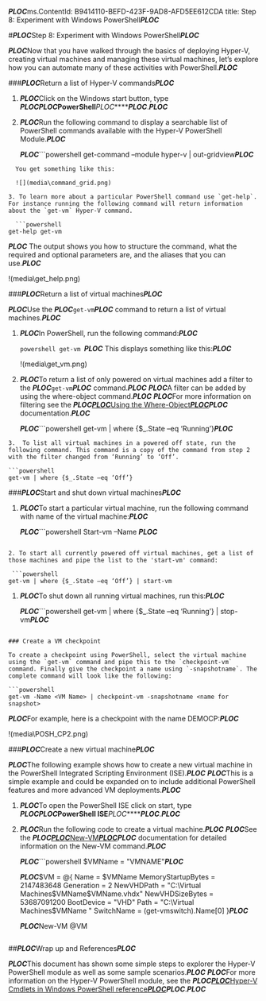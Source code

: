 ***PLOC***ms.ContentId: B9414110-BEFD-423F-9AD8-AFD5EE612CDA
title: Step 8: Experiment with Windows PowerShell***PLOC***

#***PLOC***Step 8: Experiment with Windows PowerShell***PLOC***

***PLOC***Now that you have walked through the basics of deploying Hyper-V, creating virtual machines and managing these virtual machines, let’s explore how you can automate many of these activities with PowerShell.***PLOC***

###***PLOC***Return a list of Hyper-V commands***PLOC***

1.  ***PLOC***Click on the Windows start button, type ***PLOC********PLOC***PowerShell***PLOC********PLOC***.***PLOC***
2.  ***PLOC***Run the following command to display a searchable list of PowerShell commands available with the Hyper-V PowerShell Module.***PLOC***
    
    ***PLOC***```powershell
    get-command –module hyper-v | out-gridview***PLOC***


```
  You get something like this:

  ![](media\command_grid.png)

3. To learn more about a particular PowerShell command use `get-help`. For instance running the following command will return information about the `get-vm` Hyper-V command.

  ```powershell
get-help get-vm

```

***PLOC*** The output shows you how to structure the command, what the required and optional parameters are, and the aliases that you can use.***PLOC***

!(media\get_help.png)

###***PLOC***Return a list of virtual machines***PLOC***

***PLOC***Use the ***PLOC***`get-vm`***PLOC*** command to return a list of virtual machines.***PLOC***

1.  ***PLOC***In PowerShell, run the following command:***PLOC***
    
    `powershell
    get-vm
    `***PLOC***
    This displays something like this:***PLOC***
    
    !(media\get_vm.png)
2.  ***PLOC***To return a list of only powered on virtual machines add a filter to the ***PLOC***`get-vm`***PLOC*** command.***PLOC***
    ***PLOC***A filter can be added by using the where-object command.***PLOC***
    ***PLOC***For more information on filtering see the ***PLOC***[***PLOC***Using the Where-Object***PLOC***](https://technet.microsoft.com/en-us/library/ee177028.aspx)***PLOC*** documentation.***PLOC***
    
    ***PLOC***```powershell
    get-vm | where {$_.State –eq ‘Running’}***PLOC***


 ```
3.  To list all virtual machines in a powered off state, run the following command. This command is a copy of the command from step 2 with the filter changed from ‘Running’ to ‘Off’.

 ```powershell
 get-vm | where {$_.State –eq ‘Off’}

 ```


###***PLOC***Start and shut down virtual machines***PLOC***

1.  ***PLOC***To start a particular virtual machine, run the following command with name of the virtual machine:***PLOC***
    
    ***PLOC***```powershell
    Start-vm –Name <virtual machine name>***PLOC***


 ```

2. To start all currently powered off virtual machines, get a list of those machines and pipe the list to the 'start-vm' command:

  ```powershell
 get-vm | where {$_.State –eq ‘Off’} | start-vm

 ```

1.  ***PLOC***To shut down all running virtual machines, run this:***PLOC***
    
    ***PLOC***```powershell
    get-vm | where {$_.State –eq ‘Running’} | stop-vm***PLOC***


 ```

### Create a VM checkpoint

To create a checkpoint using PowerShell, select the virtual machine using the `get-vm` command and pipe this to the `checkpoint-vm` command. Finally give the checkpoint a name using `-snapshotname`. The complete command will look like the following:

 ```powershell
 get-vm -Name <VM Name> | checkpoint-vm -snapshotname <name for snapshot>

 ```

***PLOC***For example, here is a checkpoint with the name DEMOCP:***PLOC***

!(media\POSH_CP2.png)

###***PLOC***Create a new virtual machine***PLOC***

***PLOC***The following example shows how to create a new virtual machine in the PowerShell Integrated Scripting Environment (ISE).***PLOC***
***PLOC***This is a simple example and could be expanded on to include additional PowerShell features and more advanced VM deployments.***PLOC***

1.  ***PLOC***To open the PowerShell ISE click on start, type ***PLOC********PLOC***PowerShell ISE***PLOC********PLOC***.***PLOC***
2.  ***PLOC***Run the following code to create a virtual machine.***PLOC***
    ***PLOC***See the ***PLOC***[***PLOC***New-VM***PLOC***](https://technet.microsoft.com/en-us/library/hh848537.aspx)***PLOC*** documentation for detailed information on the New-VM command.***PLOC***
    
    ***PLOC***```powershell
    $VMName = "VMNAME"***PLOC***
    
    ***PLOC***$VM = @{
     Name = $VMName 
     MemoryStartupBytes = 2147483648
     Generation = 2
     NewVHDPath = "C:\Virtual Machines\$VMName\$VMName.vhdx"
     NewVHDSizeBytes = 53687091200
     BootDevice = "VHD"
     Path = "C:\Virtual Machines\$VMName "
     SwitchName = (get-vmswitch).Name[0]
    }***PLOC***
    
    ***PLOC***New-VM @VM
    ```***PLOC***

##***PLOC***Wrap up and References***PLOC***

***PLOC***This document has shown some simple steps to explorer the Hyper-V PowerShell module as well as some sample scenarios.***PLOC***
***PLOC***For more information on the Hyper-V PowerShell module, see the ***PLOC***[***PLOC***Hyper-V Cmdlets in Windows PowerShell reference***PLOC***](https://technet.microsoft.com/%5Clibrary/Hh848559.aspx)***PLOC***.***PLOC***


